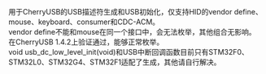 用于CherryUSB的USB描述符生成和USB初始化，仅支持HID的vendor define、mouse、keyboard、consumer和CDC-ACM。<br>
vendor define不能和mouse在同一个接口中，会无法枚举，其他组合无影响。<br>
在CherryUSB 1.4.2上验证通过，能够正常枚举。<br>
void usb_dc_low_level_init(void)和USB中断回调函数目前只有STM32F0、STM32L0、STM32G4、STM32F1适配了生成，其他请自行解决。<br>
